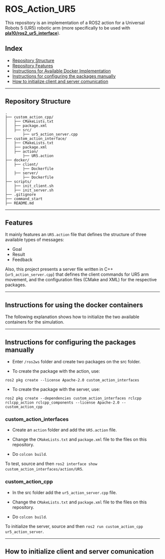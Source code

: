 # ROS_Action_UR5

This repository is an implementation of a ROS2 action for a Universal Robots 5 (UR5) robotic arm (more specifically to be used with [**pla10/ros2_ur5_interface**](https://github.com/pla10/ros2_ur5_interface)).

## Index

- [Repository Structure](#repository-structure)
- [Repository Features](#features)
- [Instructions for Available Docker Implementation](#instructions-for-using-the-docker-containers)
- [Instructions for configuring the packages manually](#instructions-for-configuring-the-packages-manually)
- [How to initialize client and server comunication](#how-to-initialize-client-and-server-comunication)

---
## Repository Structure

```plaintext
.
├── custom_action_cpp/
│   ├── CMakeLists.txt
│   ├── package.xml
│   ├── src/
│       ├── ur5_action_server.cpp
├── custom_action_interface/
│   ├── CMakeLists.txt
│   ├── package.xml
│   ├── action/
│       ├── UR5.action
├── docker/
│   ├── client/
│       ├── Dockerfile
│   ├── server/
│       ├── Dockerfile
├── scripts/
│   ├── init_client.sh
│   ├── init_server.sh
├── .gitignore
├── command_start
├── README.md
```

---
## Features

It mainly features an ```UR5.action``` file that defines the structure of three available types of messages: 

- Goal
- Result
- Feedback

Also, this project presents a server file written in C++ (```ur5_action_server.cpp```) that defines the client commands for UR5 arm movement, and the configuration files (CMake and XML) for the respective packages.

---
## Instructions for using the docker containers

The following explanation shows how to initialize the two available containers for the simulation.

---
## Instructions for configuring the packages manually

- Enter ```/ros2ws``` folder and create two packages on the src folder.

- To create the package with the action, use:

```
ros2 pkg create --license Apache-2.0 custom_action_interfaces
```

- To create the package with the server, use:

```
ros2 pkg create --dependencies custom_action_interfaces rclcpp rclcpp_action rclcpp_components --license Apache-2.0 -- custom_action_cpp
```

### custom_action_interfaces

- Create an ```action``` folder and add the ```UR5.action``` file.

- Change the ```CMakeLists.txt``` and ```package.xml``` file to the files on this repository.

- Do ```colcon build```.

To test, source and then ```ros2 interface show custom_action_interfaces/action/UR5```.

### custom_action_cpp

- In the src folder add the ```ur5_action_server.cpp``` file. 

- Change the ```CMakeLists.txt``` and ```package.xml``` file to the files on this repository.

- Do ```colcon build```.

To initialize the server, source and then ```ros2 run custom_action_cpp ur5_action_server```.

---
## How to initialize client and server comunication